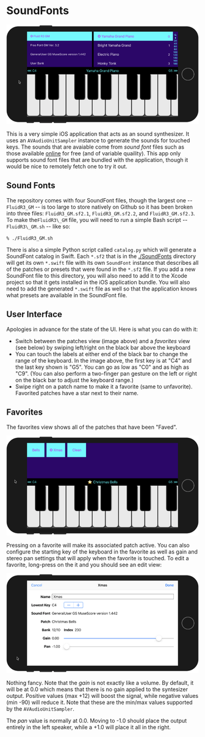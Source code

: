 # SoundFonts

![](patches.png)

This is a very simple iOS application that acts as an sound synthesizer. It uses an `AVAudioUnitSampler`
instance to generate the sounds for touched keys. The sounds that are avaiable come from _sound font_ files such
as those available [online](http://www.synthfont.com/links_to_soundfonts.html) for free (and of variable
quaility). This app only supports sound font files that are bundled with the application, though it would be
nice to remotely fetch one to try it out.

## Sound Fonts

The repository comes with four SoundFont files, though the largest one -- `FluidR3_GM` -- is too large to store
natively on Github so it has been broken into three files: `FluidR3_GM.sf2.1`, `FluidR3_GM.sf2.2`, and
`FluidR3_GM.sf2.3`. To make the`FluidR3\_GM` file, you will need to run a simple Bash script -- `FluidR3\_GM.sh`
-- like so:

```
% ./FluidR3_GM.sh
```

There is also a simple Python script called `catalog.py` which will generate a SoundFont catalog in Swift. Each
`*.sf2` that is in the
[./SoundFonts](https://github.com/bradhowes/SoundFonts/tree/master/SoundFonts/SwiftMIDI/SoundFonts) directory
will get its own `*.swift` file with its own `SoundFont` instance that describes all of the patches or presets
that were found in the `*.sf2` file. If you add a new SoundFont file to this directory, you will also need to
add it to the Xcode project so that it gets installed in the iOS application bundle. You will also need to add
the generated `*.swift` file as well so that the application knows what presets are available in the SoundFont
file.

## User Interface

Apologies in advance for the state of the UI. Here is what you can do with it:

* Switch between the patches view (image above) and a _favorites_ view (see below) by swiping left/right on the
  black bar above the keyboard
* You can touch the labels at either end of the black bar to change the range of the keyboard. In the image
  above, the first key is at "C4" and the last key shown is "G5". You can go as low as "C0" and as high as "C9".
  (You can also perform a two-finger pan gesture on the left or right on the black bar to adjust the keyboard
  range.)
* Swipe right on a patch name to make it a favorite (same to unfavorite). Favorited patches have a star next to
  their name.

## Favorites

The favorites view shows all of the patches that have been "Faved".

![](favorites.png)

Pressing on a favorite will make its associated patch active. You can also configure the starting key of the
keyboard in the favorite as well as gain and stereo pan settings that will apply when the favorite is touched.
To edit a favorite, long-press on the it and you should see an edit view:

![](FavoriteDetail.png)

Nothing fancy. Note that the _gain_ is not exactly like a volume. By default, it will be at 0.0 which means that
there is no gain applied to the syntesizer output. Positive values (max +12) will boost the signal, while
negative values (min -90) will reduce it. Note that these are the min/max values supported by the
`AVAudioUnitSampler`.

The _pan_ value is normally at 0.0. Moving to -1.0 should place the output entirely in the left speaker, while a
+1.0 will place it all in the right.
